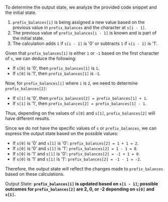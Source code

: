 To determine the output state, we analyze the provided code snippet and the initial state.

1. `prefix_balances[i]` is being assigned a new value based on the previous value in `prefix_balances` and the character at `s[i - 1]`.
2. The previous value of `prefix_balances[i - 1]` is known and is part of the initial state.
3. The calculation adds `1` if `s[i - 1]` is '0' or subtracts `1` if `s[i - 1]` is '1'.

Given that `prefix_balances[1]` is either `1` or `-1` based on the first character of `s`, we can deduce the following:

- If `s[0]` is '0', then `prefix_balances[1]` is `1`.
- If `s[0]` is '1', then `prefix_balances[1]` is `-1`.

Now, for `prefix_balances[i]` where `i` is `2`, we need to determine `prefix_balances[2]`:

- If `s[1]` is '0', then `prefix_balances[2] = prefix_balances[1] + 1`.
- If `s[1]` is '1', then `prefix_balances[2] = prefix_balances[1] - 1`.

Thus, depending on the values of `s[0]` and `s[1]`, `prefix_balances[2]` will have different results.

Since we do not have the specific values of `s` or `prefix_balances`, we can express the output state based on the possible values:

- If `s[0]` is '0' and `s[1]` is '0': `prefix_balances[2] = 1 + 1 = 2`.
- If `s[0]` is '0' and `s[1]` is '1': `prefix_balances[2] = 1 - 1 = 0`.
- If `s[0]` is '1' and `s[1]` is '0': `prefix_balances[2] = -1 + 1 = 0`.
- If `s[0]` is '1' and `s[1]` is '1': `prefix_balances[2] = -1 - 1 = -2`.

Therefore, the output state will reflect the changes made to `prefix_balances` based on these calculations.

Output State: **`prefix_balances[i]` is updated based on `s[i - 1]`; possible outcomes for `prefix_balances[2]` are 2, 0, or -2 depending on `s[0]` and `s[1]`.**